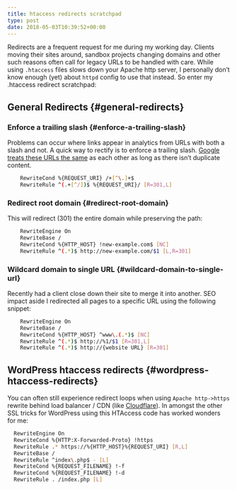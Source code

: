 ```yaml
---
title: htaccess redirects scratchpad
type: post
date: 2018-05-03T10:39:52+00:00
---
```

Redirects are a frequent request for me during my working day. Clients moving their sites around, sandbox projects changing domains and other such reasons often call for legacy URLs to be handled with care. While using `.htaccess` files slows down your Apache http server, I personally don&#8217;t know enough (yet) about `httpd` config to use that instead. So enter my .htaccess redirect scratchpad:

## General Redirects {#general-redirects}

### Enforce a trailing slash {#enforce-a-trailing-slash}

Problems can occur where links appear in analytics from URLs with both a slash and not. A quick way to rectify is to enforce a trailing slash. [Google treats these URLs the same][1] as each other as long as there isn&#8217;t duplicate content.
```bash
    RewriteCond %{REQUEST_URI} /+[^\.]+$
    RewriteRule ^(.+[^/])$ %{REQUEST_URI}/ [R=301,L]
```
### Redirect root domain {#redirect-root-domain}

This will redirect (301) the entire domain while preserving the path:
```bash
    RewriteEngine On
    RewriteBase /
    RewriteCond %{HTTP_HOST} !new-example.com$ [NC]
    RewriteRule ^(.*)$ http://new-example.com/$1 [L,R=301]
```
### Wildcard domain to single URL {#wildcard-domain-to-single-url}

Recently had a client close down their site to merge it into another. SEO impact aside I redirected all pages to a specific URL using the following snippet:
```bash
    RewriteEngine On
    RewriteBase /
    RewriteCond %{HTTP_HOST} ^www\.(.*)$ [NC]
    RewriteRule ^(.*)$ http://%1/$1 [R=301,L]
    RewriteRule ^(.*)$ http://{website URL} [R=301]
```
## WordPress htaccess redirects {#wordpress-htaccess-redirects}

You can often still experience redirect loops when using `Apache http->https` rewrite behind load balancer / CDN (like [Cloudflare][2]). In amongst the other SSL tricks for WordPress using this HTAccess code has worked wonders for me:
```bash
  RewriteEngine On
  RewriteCond %{HTTP:X-Forwarded-Proto} !https
  RewriteRule .* https://%{HTTP_HOST}%{REQUEST_URI} [R,L]
  RewriteBase /
  RewriteRule ^index\.php$ - [L]
  RewriteCond %{REQUEST_FILENAME} !-f
  RewriteCond %{REQUEST_FILENAME} !-d
  RewriteRule . /index.php [L]
```
 [1]: https://webmasters.googleblog.com/2010/04/to-slash-or-not-to-slash.html
 [2]: https://www.cloudflare.com/
